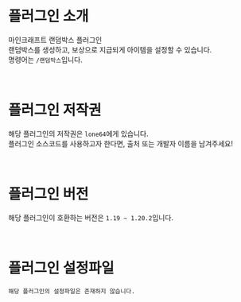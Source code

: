 # 플러그인 소개
마인크래프트 랜덤박스 플러그인<br>
랜덤박스를 생성하고, 보상으로 지급되게 아이템을 설정할 수 있습니다.<br>
명령어는 `/랜덤박스`입니다.

<br>

# 플러그인 저작권
해당 플러그인의 저작권은 `lone64`에게 있습니다.<br>
플러그인 소스코드를 사용하고자 한다면, 출처 또는 개발자 이름을 남겨주세요!

<br>

# 플러그인 버전
해당 플러그인이 호환하는 버전은 `1.19 ~ 1.20.2`입니다.

<br>

# 플러그인 설정파일
`해당 플러그인의 설정파일은 존재하지 않습니다.`
